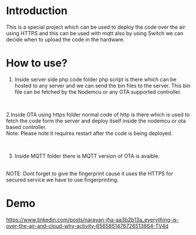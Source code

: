 # Introduction
This is a special project which can be used to deploy the code over the air using HTTPS and this can be used with mqtt also by using Switch we can decide when to upload the code in the hardware.

# How to use?

1. Inside server side php code folder php script is there which can be hosted to any server and we can send the bin files to the server. This bin file can be fetched by the Nodemcu or any OTA supported controller.

<br />

2.Inside OTA using https folder normal code of http is there which is used to fetch the code form the server and deploy itself inside the nodemcu or ota based controller.<br/>
Note: Please note it requires restart after the code is being deployed.

<br/>

3. Inside MQTT folder there is MQTT version of OTA is avaible.
<br>
NOTE: Dont forget to give the fingerprint cause it uses the HTTPS for secured service we have to use fingerprinting.<br />

# Demo
https://www.linkedin.com/posts/narayan-jha-aa3b2b13a_everything-is-over-the-air-and-cloud-why-activity-6565851476726513664-TV4d
 